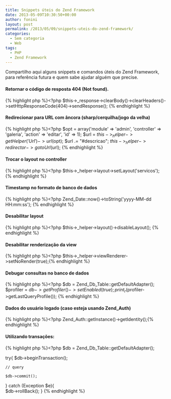 ```yaml
---
title: Snippets úteis do Zend Framework
date: 2013-05-09T10:30:50+00:00
author: fonini
layout: post
permalink: /2013/05/09/snippets-uteis-do-zend-framework/
categories:
  - Sem categoria
  - Web
tags:
  - PHP
  - Zend Framework
---
```

Compartilho aqui alguns snippets e comandos úteis do Zend Framework, para referência futura e quem sabe ajudar alguém que precise.
  


#### Retornar o código de resposta 404 (Not found).

{% highlight php %}<?php
$this->_response->clearBody()->clearHeaders()->setHttpResponseCode(404)->sendResponse(); {% endhighlight %}



#### Redirecionar para URL com âncora (sharp/cerquilha/jogo da velha)

{% highlight php %}<?php
$opt = array('module' => 'admin', 'controller' => 'galeria', 'action' => 'editar', 'id' => 1); $url = $this->_helper->getHelper('Url')->url($opt); $url .= "#descricao"; $this->_helper->redirector->gotoUrl($url); {% endhighlight %}



#### Trocar o layout no controller

{% highlight php %}<?php
$this->_helper->layout->setLayout('servicos'); {% endhighlight %}



#### Timestamp no formato de banco de dados

{% highlight php %}<?php
Zend_Date::now()->toString('yyyy-MM-dd HH:mm:ss'); {% endhighlight %}



#### Desabilitar layout

{% highlight php %}<?php
$this->_helper->layout()->disableLayout(); {% endhighlight %}



#### Desabilitar renderização da view

{% highlight php %}<?php
$this->_helper->viewRenderer->setNoRender(true);{% endhighlight %}



#### Debugar consultas no banco de dados

{% highlight php %}<?php
$db = Zend_Db_Table::getDefaultAdapter(); $profiler = $db->getProfiler()->setEnabled(true); print_r($profiler->getLastQueryProfile()); {% endhighlight %}



#### Dados do usuário logado (caso esteja usando Zend_Auth)

{% highlight php %}<?php
Zend_Auth::getInstance()->getIdentity();{% endhighlight %}



#### Utilizando transações: 

{% highlight php %}<?php
$db = Zend_Db_Table::getDefaultAdapter();

try{
	$db->beginTransaction();

	// query

	$db->commit();
}
catch (Exception $e){	  
	$db->rollBack();
}
{% endhighlight %}
